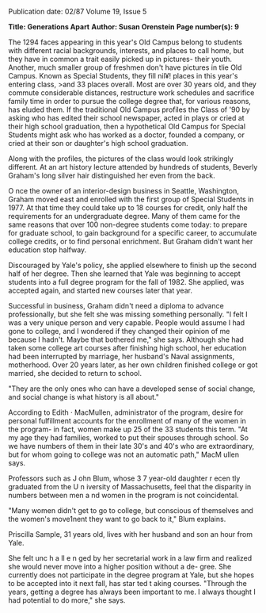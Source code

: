 Publication date: 02/87
Volume 19, Issue 5

**Title: Generations Apart**
**Author: Susan Orenstein**
**Page number(s): 9**

The 1294 faces appearing in this year's 
Old Campus belong to students with 
different racial backgrounds, interests, 
and places to call home, but they have 
in common a trait easily picked up in 
pictures- their youth. Another, much 
smaller group of freshmen don't have 
pictures in tlie Old Campus. Known as 
Special Students, they fill nil¥! places 
in this year's entering class, >and 33 
places overall. Most are over 30 years 
old, and they commute considerable 
distances, restructure work schedules 
and sacrifice family time in order to 
pursue the college degree that, for 
various reasons, has eluded them. If 
the traditional Old Campus profiles the 
Class of '90 by asking who has edited 
their school newspaper, acted in plays 
or cried at their 
high 
school 
graduation, then a hypothetical Old 
Campus for Special Students might ask 
who has worked as a doctor, founded a 
company, or cried at their son or 
daughter's high school graduation. 

Along with the profiles, the pictures 
of the class would look strikingly 
different. At an art history lecture 
attended by hundreds of students, 
Beverly Graham's long silver hair 
distinguished her even from the back. 

O nce the owner of an interior-design 
business in Seattle, 
Washington, 
Graham moved east and enrolled with 
the first group of Special Students in 
1977. At that time they could take up 
to 18 courses for credit, only half the 
requirements for an undergraduate 
degree. Many of them came for the 
same reasons that over 100 non-degree 
students come today: to prepare for 
graduate school, to gain background 
for a specific career, to accumulate 
college credits, or to find personal 
enrichment. But Graham didn't want 
her education 
stop 
halfway. 

Discouraged by 
Yale's 
policy, 
she 
applied elsewhere to finish up the 
second half of her degree. Then she 
learned that Yale was beginning to 
accept students into a full degree 
program for the fall of 1982. She 
applied, was accepted again, and 
started new courses later that year. 

Successful 
in 
business, 
Graham 
didn't need a diploma to advance 
professionally, but she felt she was 
missing something personally. "I felt I 
was a very unique person and very 
capable. People would assume I had 
gone to college, and I wondered if they 
changed their opinion of me because 
I hadn't. Maybe that bothered me," she 
says. Although she had taken some 
college art courses after finishing high 
school, 
her education had been 
interrupted by 
marriage, 
her 
husband's 
Naval 
assignments, 
motherhood. Over 20 years later, as 
her own children finished college or got 
married, she decided to return to 
school. 

"They are the only 
ones who can have a 
developed sense of 
social change, and 
social change is what 
history is all about." 

According to Edith · MacMullen, 
administrator of the program, desire for 
personal fulfillment accounts for the 
enrollment of many of the women in the 
program- in fact, women make up 25 of 
the 33 students this term. "At my age 
they had families, worked to put their 
spouses through school. So we have 
numbers of them in their late 30's and 
40's who are extraordinary, but for 
whom going to college was not an 
automatic path," MacM ullen says. 

Professors such as J ohn Blum, whose 
3 7 
year-old daughter r ecen tly 
graduated from the U n iversity of 
Massachusetts, feel that the disparity 
in numbers between men a nd women 
in the program is not coincidental. 

"Many women didn't get to go to college, 
but conscious of themselves and the 
women's move1nent they want to go 
back to it," Blum explains. 

Priscilla Sample, 31 years old, lives 
with her husband and son an hour from 
Yale. 

She 
felt 
unc h a ll e n ged 
by her secretarial work in a law firm 
and realized she would never move 
into a higher position without a de-
gree. She currently does not participate 
in the degree program at Yale, but 
she hopes to be accepted into it next fall, 
has 
star ted 
t aking 
courses. "Through the years, getting a 
degree has always been important to 
me. 
I always thought I had 
potential to do more," she says.